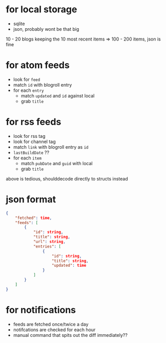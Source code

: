 # for local storage

- sqlite
- json, probably wont be that big

10 - 20 blogs keeping the 10 most recent items => 100 - 200 items, json is fine

# for atom feeds

- look for `feed`
- match `id` with blogroll entry
- for each `entry`
  - match `updated` and `id` against local
  - grab `title`

# for rss feeds

- look for rss tag
- look for channel tag
- match `link` with blogroll entry as `id`
- `lastBuildDate` ??
- for each `item`
  - match `pubDate` and `guid` with local
  - grab `title`

above is tedious, shoulddecode directly to structs instead

# json format

```json
{
    "fetched": time,
    "feeds": [
        {
            "id": string,
            "title": string,
            "url": string,
            "entries": [
                {
                    "id": string,
                    "title": string,
                    "updated": time
                }
            ]
        }
    ]
}
```

# for notifications

- feeds are fetched once/twice a day
- notifcations are checked for each hour
- manual command that spits out the diff immediately??

